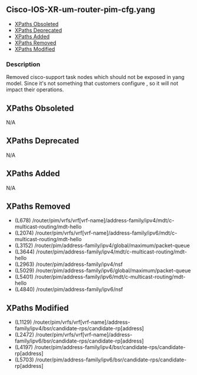 ## Cisco-IOS-XR-um-router-pim-cfg.yang

- [XPaths Obsoleted](#xpaths-obsoleted)
- [XPaths Deprecated](#xpaths-deprecated)
- [XPaths Added](#xpaths-added)
- [XPaths Removed](#xpaths-removed)
- [XPaths Modified](#xpaths-modified)

### Description

Removed cisco-support task nodes which should not be exposed in yang model. Since it's not something that customers configure , so it will not impact their operations.

## XPaths Obsoleted

N/A

## XPaths Deprecated

N/A

## XPaths Added

N/A

## XPaths Removed

- (L678)	/router/pim/vrfs/vrf[vrf-name]/address-family/ipv4/mdt/c-multicast-routing/mdt-hello
- (L2074)	/router/pim/vrfs/vrf[vrf-name]/address-family/ipv6/mdt/c-multicast-routing/mdt-hello
- (L3152)	/router/pim/address-family/ipv4/global/maximum/packet-queue
- (L3644)	/router/pim/address-family/ipv4/mdt/c-multicast-routing/mdt-hello
- (L2963)	/router/pim/address-family/ipv4/nsf
- (L5029)	/router/pim/address-family/ipv6/global/maximum/packet-queue
- (L5401)	/router/pim/address-family/ipv6/mdt/c-multicast-routing/mdt-hello
- (L4840)	/router/pim/address-family/ipv6/nsf

## XPaths Modified

- (L1129)	/router/pim/vrfs/vrf[vrf-name]/address-family/ipv4/bsr/candidate-rps/candidate-rp[address]
- (L2472)	/router/pim/vrfs/vrf[vrf-name]/address-family/ipv6/bsr/candidate-rps/candidate-rp[address]
- (L4197)	/router/pim/address-family/ipv4/bsr/candidate-rps/candidate-rp[address]
- (L5703)	/router/pim/address-family/ipv6/bsr/candidate-rps/candidate-rp[address]

